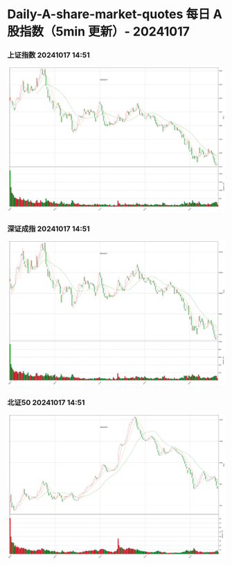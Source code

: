 
# Daily-A-share-market-quotes 每日 A 股指数（5min 更新）- 20241017

### 上证指数 20241017 14:51
![](./fig/2024/10/20241017-sh000001.png)

### 深证成指 20241017 14:51
![](./fig/2024/10/20241017-sz399001.png)

### 北证50 20241017 14:51
![](./fig/2024/10/20241017-bj899050.png)
